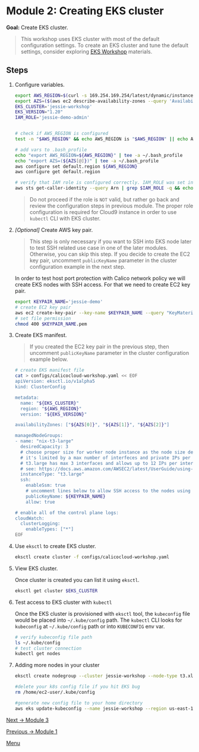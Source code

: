 # Module 2: Creating EKS cluster

**Goal:** Create EKS cluster.

>This workshop uses EKS cluster with most of the default configuration settings. To create an EKS cluster and tune the default settings, consider exploring [EKS Workshop](https://www.eksworkshop.com) materials.

## Steps

1. Configure variables.

    ```bash
    export AWS_REGION=$(curl -s 169.254.169.254/latest/dynamic/instance-identity/document | jq -r '.region')
    export AZS=($(aws ec2 describe-availability-zones --query 'AvailabilityZones[].ZoneName' --output text --region $AWS_REGION))
    EKS_CLUSTER='jessie-workshop'
    EKS_VERSION="1.20"
    IAM_ROLE='jessie-demo-admin'

    
    # check if AWS_REGION is configured
    test -n "$AWS_REGION" && echo AWS_REGION is "$AWS_REGION" || echo AWS_REGION is not set

    # add vars to .bash_profile
    echo "export AWS_REGION=${AWS_REGION}" | tee -a ~/.bash_profile
    echo "export AZS=(${AZS[@]})" | tee -a ~/.bash_profile
    aws configure set default.region ${AWS_REGION}
    aws configure get default.region

    # verify that IAM role is configured correctly. IAM_ROLE was set in previous module to tigera-workshop-admin.
    aws sts get-caller-identity --query Arn | grep $IAM_ROLE -q && echo "IAM role valid" || echo "IAM role NOT valid"
    ```

    >Do not proceed if the role is `NOT` valid, but rather go back and review the configuration steps in previous module. The proper role configuration is required for Cloud9 instance in order to use `kubectl` CLI with EKS cluster.

2. *[Optional]* Create AWS key pair.

    >This step is only necessary if you want to SSH into EKS node later to test SSH related use case in one of the later modules. Otherwise, you can skip this step.
    >If you decide to create the EC2 key pair, uncomment `publicKeyName` parameter in the cluster configuration example in the next step.

    In order to test host port protection with Calico network policy we will create EKS nodes with SSH access. For that we need to create EC2 key pair.

    ```bash
    export KEYPAIR_NAME='jessie-demo'
    # create EC2 key pair
    aws ec2 create-key-pair --key-name $KEYPAIR_NAME --query "KeyMaterial" --output text > $KEYPAIR_NAME.pem
    # set file permission
    chmod 400 $KEYPAIR_NAME.pem
    ```

3. Create EKS manifest.

    >If you created the EC2 key pair in the previous step, then uncomment `publicKeyName` parameter in the cluster configuration example below.

    ```bash
    # create EKS manifest file
    cat > configs/calicocloud-workshop.yaml << EOF
    apiVersion: eksctl.io/v1alpha5
    kind: ClusterConfig

    metadata:
      name: "${EKS_CLUSTER}"
      region: "${AWS_REGION}"
      version: "${EKS_VERSION}"

    availabilityZones: ["${AZS[0]}", "${AZS[1]}", "${AZS[2]}"]

    managedNodeGroups:
    - name: "nix-t3-large"
      desiredCapacity: 3
      # choose proper size for worker node instance as the node size detemines the number of pods that a node can run
      # it's limited by a max number of interfeces and private IPs per interface
      # t3.large has max 3 interfaces and allows up to 12 IPs per interface, therefore can run up to 36 pods per node
      # see: https://docs.aws.amazon.com/AWSEC2/latest/UserGuide/using-eni.html#AvailableIpPerENI
      instanceType: "t3.large"
      ssh:
        enableSsm: true
        # uncomment lines below to allow SSH access to the nodes using existing EC2 key pair
        publicKeyName: ${KEYPAIR_NAME}
        allow: true

    # enable all of the control plane logs:
    cloudWatch:
      clusterLogging:
        enableTypes: ["*"]
    EOF
    ```

4. Use `eksctl` to create EKS cluster.

    ```bash
    eksctl create cluster -f configs/calicocloud-workshop.yaml
    ```

5. View EKS cluster.

    Once cluster is created you can list it using `eksctl`.

    ```bash
    eksctl get cluster $EKS_CLUSTER
    ```

6. Test access to EKS cluster with `kubectl`

    Once the EKS cluster is provisioned with `eksctl` tool, the `kubeconfig` file would be placed into `~/.kube/config` path. The `kubectl` CLI looks for `kubeconfig` at `~/.kube/config` path or into `KUBECONFIG` env var.

    ```bash
    # verify kubeconfig file path
    ls ~/.kube/config
    # test cluster connection
    kubectl get nodes
    ```

7. Adding more nodes in your cluster
    ```bash
    eksctl create nodegroup --cluster jessie-workshop --node-type t3.xlarge --node-ami auto --max-pods-per-node 100     

    #delete your k8s config file if you hit EKS bug
    rm /home/ec2-user/.kube/config

    #generate new config file to your home directory
    aws eks update-kubeconfig --name jessie-workshop --region us-east-1
    ```        

[Next -> Module 3](../modules/joining-eks-to-calico-cloud.md)

[Previous -> Module 1](../modules/setting-up-work-environment.md)

[Menu](../README.md)
